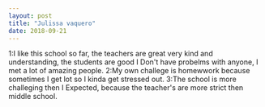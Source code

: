 ```yaml
---
layout: post
title: "Julissa vaquero"
date: 2018-09-21
---
```


1:I like this school so far, the teachers are great very kind and understanding, the students are good I Don't have probelms with anyone, I met a lot of amazing people.
2:My own challege is homewwork because sometimes I get lot so I kinda get stressed out.
3:The school is more challeging then I Expected, because the teacher's are more strict then middle school.
